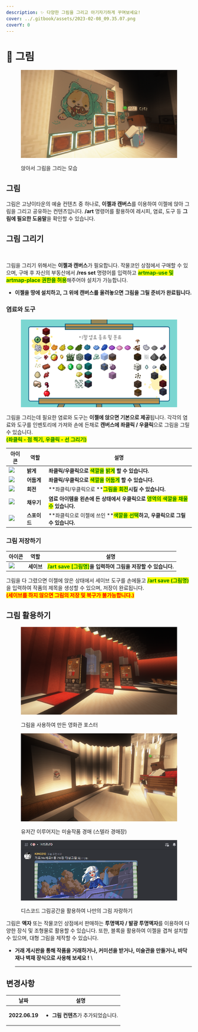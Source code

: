 ```yaml
---
description: ✨ 다양한 그림을 그리고 아기자기하게 꾸며보세요!
cover: ../.gitbook/assets/2023-02-08_09.35.07.png
coverY: 0
---
```


# 🎨 그림

<figure><img src="../.gitbook/assets/2023-03-11_19.08.39.png" alt=""><figcaption><p>앉아서 그림을 그리는 모습</p></figcaption></figure>

## 그림

그림은 고냥이타운의 예술 컨텐츠 중 하나로, **이젤과 캔버스**를 이용하여 이젤에 앉아 그림을 그리고 공유하는 컨텐츠입니다.  **/art** 명령어를 활용하여 레시피, 염료, 도구 등 **그림에 필요한 도움말**을 확인할 수 있습니다.

## 그림 그리기

<figure><img src="../.gitbook/assets/Animation.gif" alt=""><figcaption></figcaption></figure>

그림을 그리기 위해서는 **이젤과 캔버스**가 필요합니다. 작물코인 상점에서 구매할 수 있으며, 구매 후 자신의 부동산에서 **/res set** 명령어를 입력하고 <mark style="color:green;">**artmap-use 및 artmap-place 권한을 허용**</mark>해주어야 설치가 가능합니다.

* **이젤을 땅에 설치하고,  그 위에 캔버스를 올려놓으면 그림을 그릴 준비가 완료됩니다.**

### 염료와 도구

<figure><img src="../.gitbook/assets/제목을-입력해주세요_-001 (2).png" alt=""><figcaption></figcaption></figure>

그림을 그리는데 필요한 염료와 도구는 **이젤에 앉으면 기본으로 제공**됩니다. 각각의 염료와 도구를 인벤토리에 가져와 손에 든채로 **캔버스에 좌클릭 / 우클릭**으로 그림을 그릴 수 있습니다.  \
<mark style="color:green;">**(좌클릭 - 점 찍기, 우클릭 - 선 그리기)**</mark>&#x20;

| 아이콘                                                 | 역할       | 설명                                                                                                                                                                                                                     |
| --------------------------------------------------- | -------- | ---------------------------------------------------------------------------------------------------------------------------------------------------------------------------------------------------------------------- |
| ![](../.gitbook/assets/Feather\_JE3\_BE2.webp)      | **밝게**   | **좌클릭/우클릭으로 **<mark style="color:green;">**색깔을**</mark> <mark style="color:green;"></mark><mark style="color:green;"></mark> <mark style="color:green;"></mark><mark style="color:green;">**밝게**</mark>** 할 수 있습니다.**  |
| ![](../.gitbook/assets/Coal\_JE4\_BE3.webp)         | **어둡게**  | **좌클릭/우클릭으로 **<mark style="color:green;">**색깔을**</mark> <mark style="color:green;"></mark><mark style="color:green;"></mark> <mark style="color:green;"></mark><mark style="color:green;">**어둡게**</mark>** 할 수 있습니다.** |
| ![](../.gitbook/assets/Compass\_JE3\_BE3.webp)      | **회전**   | **좌클릭/우클릭으로 **<mark style="color:green;">**그림을 회전**</mark>**시킬 수 있습니다.**                                                                                                                                               |
| ![](../.gitbook/assets/Bucket\_JE2\_BE2.webp)       | **채우기**  | **염료 아이템을 왼손에 든 상태에서 우클릭으로 **<mark style="color:green;">**영역의 색깔을 채울 수**</mark>** 있습니다.**                                                                                                                              |
| ![](<../.gitbook/assets/Sponge\_JE3\_BE3 (1).webp>) | **스포이드** | **좌클릭으로 이젤에 쓰인 **<mark style="color:green;">**색깔을 선택**</mark>**하고, 우클릭으로 그릴 수 있습니다.**                                                                                                                                  |

### 그림 저장하기

| 아이콘                                                                       | 역할      | 설명                                                                                                                                                     |
| ------------------------------------------------------------------------- | ------- | ------------------------------------------------------------------------------------------------------------------------------------------------------ |
| ![](../.gitbook/assets/On\_Redstone\_Torch\_%28texture%29\_JE2\_BE2.webp) | **세이브** |  <mark style="color:green;"></mark> <mark style="color:green;"></mark><mark style="color:green;">**/art save \[그림명]**</mark>**을 입력하여 그림을 저장할 수 있습니다.** |

그림을 다 그렸으면 이젤에 앉은 상태에서 세이브 도구를 손에들고 <mark style="color:green;">**/art save (그림명)**</mark>을 입력하여 작품의 제목을  생성할 수 있으며, 저장이 완료됩니다.\
<mark style="color:red;">**(세이브를 하지 않으면 그림의 저장 및 복구가 불가능합니다.)**</mark>

## 그림 활용하기

<figure><img src="../.gitbook/assets/2023-03-11_19.24.46.png" alt=""><figcaption><p>그림을 사용하여 만든 영화관 포스터</p></figcaption></figure>

<figure><img src="../.gitbook/assets/2023-03-11_19.47.25.png" alt=""><figcaption><p>유저간 이루어지는 미술작품 경매 (스텔라 경매장)</p></figcaption></figure>

<figure><img src="../.gitbook/assets/image.png" alt=""><figcaption><p>디스코드 그림공간을 활용하여 나만의 그림 자랑하기</p></figcaption></figure>

그림은 **액자** 또는 작물코인 상점에서 판매하는 **투명액자 / 발광 투명액자**를 이용하여 다양한 장식 및 조형물로 활용할 수 있습니다.  또한, 블록을 활용하여 이젤을 겹쳐 설치할 수 있으며, 대형 그림을 제작할 수 있습니다.&#x20;

* **거래 게시판을 통해 작품을 거래하거나, 커미션을 받거나, 미술관을 만들거나, 바닥재나 벽재 장식으로 사용해 보세요 !** \
  ****

## 변경사항

| 날짜             | 설명                                                   |
| -------------- | ---------------------------------------------------- |
| **2022.06.19** | <ul><li> <strong>그림 컨텐츠</strong>가 추가되었습니다.</li></ul> |

